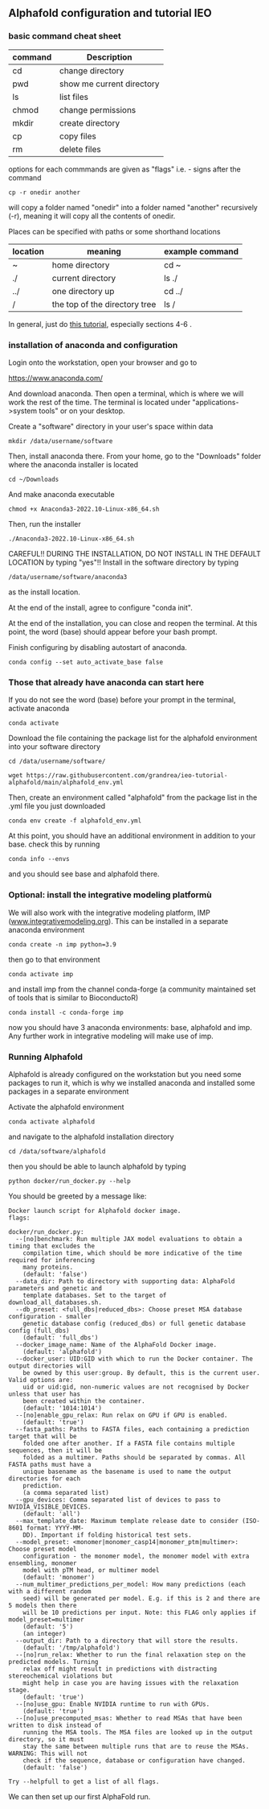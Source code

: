 ## Alphafold configuration and tutorial IEO

### basic command cheat sheet

| command | Description               |
|---------|---------------------------|
| cd      | change directory          |
| pwd     | show me current directory |
| ls      | list files                |
| chmod   | change permissions        |
| mkdir   | create directory          |
| cp      | copy files                |
| rm      | delete files              |

options for each commmands are given as "flags" i.e. - signs after the command

    cp -r onedir another 

will copy a folder named "onedir" into a folder named "another" recursively (-r), meaning it will copy all the contents of onedir.

Places can be specified with paths or some shorthand locations

| location | meaning                       | example command |
|----------|-------------------------------|-----------------|
| ~        | home directory                | cd ~            |  
| ./       | current directory             | ls ./           |
| ../      | one directory up              | cd ../          | 
| /        | the top of the directory tree | ls /          | 

In general, just do [this tutorial](https://ubuntu.com/tutorials/command-line-for-beginners#4-creating-folders-and-files0), especially sections 4-6 . 

### installation of anaconda and configuration

Login onto the workstation, open your browser and go to

https://www.anaconda.com/

And download anaconda. Then open a terminal, which is where we will work the rest of the time. The terminal is located under "applications->system tools" or on your desktop.

Create a "software" directory in your user's space within data

    mkdir /data/username/software

Then, install anaconda there. From your home, go to the "Downloads" folder where the anaconda installer is located 

    cd ~/Downloads

And make anaconda executable

    chmod +x Anaconda3-2022.10-Linux-x86_64.sh

Then, run the installer

    ./Anaconda3-2022.10-Linux-x86_64.sh

CAREFUL!! DURING THE INSTALLATION, DO NOT INSTALL IN THE DEFAULT LOCATION by typing "yes"!! Install in the software directory by typing

    /data/username/software/anaconda3

as the install location. 

At the end of the install, agree to configure "conda init".

At the end of the installation, you can close and reopen the terminal. At this point, the word (base) should appear before your bash prompt.

Finish configuring by disabling autostart of anaconda.

    conda config --set auto_activate_base false

### Those that already have anaconda can start here

If you do not see the word (base) before your prompt in the terminal, activate anaconda

    conda activate

Download the file containing the package list for the alphafold environment into your software directory

    cd /data/username/software/

    wget https://raw.githubusercontent.com/grandrea/ieo-tutorial-alphafold/main/alphafold_env.yml 

Then, create an environment called "alphafold" from the package list in the .yml file you just downloaded

    conda env create -f alphafold_env.yml


At this point, you should have an additional environment in addition to your base. check this by running

    conda info --envs

and you should see base and alphafold there.

### Optional: install the integrative modeling platformù

We will also work with the integrative modeling platform, IMP (www.integrativemodeling.org). This can be installed in a separate anaconda environment

    conda create -n imp python=3.9

then go to that environment

    conda activate imp

and install imp from the channel conda-forge (a community maintained set of tools that is similar to BioconductoR)

    conda install -c conda-forge imp

now you should have 3 anaconda environments: base, alphafold and imp. Any further work in integrative modeling will make use of imp.

### Running Alphafold

Alphafold is already configured on the workstation but you need some packages to run it, which is why we installed anaconda and installed some packages in a separate environment

Activate the alphafold environment

    conda activate alphafold

and navigate to the alphafold installation directory

    cd /data/software/alphafold

then you should be able to launch alphafold by typing

    python docker/run_docker.py --help
   
You should be greeted by a message like:

    Docker launch script for Alphafold docker image.
    flags:
    
    docker/run_docker.py:
      --[no]benchmark: Run multiple JAX model evaluations to obtain a timing that excludes the
        compilation time, which should be more indicative of the time required for inferencing
        many proteins.
        (default: 'false')
      --data_dir: Path to directory with supporting data: AlphaFold parameters and genetic and
        template databases. Set to the target of download_all_databases.sh.
      --db_preset: <full_dbs|reduced_dbs>: Choose preset MSA database configuration - smaller
        genetic database config (reduced_dbs) or full genetic database config (full_dbs)
        (default: 'full_dbs')
      --docker_image_name: Name of the AlphaFold Docker image.
        (default: 'alphafold')
      --docker_user: UID:GID with which to run the Docker container. The output directories will
        be owned by this user:group. By default, this is the current user. Valid options are:
        uid or uid:gid, non-numeric values are not recognised by Docker unless that user has
        been created within the container.
        (default: '1014:1014')
      --[no]enable_gpu_relax: Run relax on GPU if GPU is enabled.
        (default: 'true')
      --fasta_paths: Paths to FASTA files, each containing a prediction target that will be
        folded one after another. If a FASTA file contains multiple sequences, then it will be
        folded as a multimer. Paths should be separated by commas. All FASTA paths must have a
        unique basename as the basename is used to name the output directories for each
        prediction.
        (a comma separated list)
      --gpu_devices: Comma separated list of devices to pass to NVIDIA_VISIBLE_DEVICES.
        (default: 'all')
      --max_template_date: Maximum template release date to consider (ISO-8601 format: YYYY-MM-
        DD). Important if folding historical test sets.
      --model_preset: <monomer|monomer_casp14|monomer_ptm|multimer>: Choose preset model
        configuration - the monomer model, the monomer model with extra ensembling, monomer
        model with pTM head, or multimer model
        (default: 'monomer')
      --num_multimer_predictions_per_model: How many predictions (each with a different random
        seed) will be generated per model. E.g. if this is 2 and there are 5 models then there
        will be 10 predictions per input. Note: this FLAG only applies if model_preset=multimer
        (default: '5')
        (an integer)
      --output_dir: Path to a directory that will store the results.
        (default: '/tmp/alphafold')
      --[no]run_relax: Whether to run the final relaxation step on the predicted models. Turning
        relax off might result in predictions with distracting stereochemical violations but
        might help in case you are having issues with the relaxation stage.
        (default: 'true')
      --[no]use_gpu: Enable NVIDIA runtime to run with GPUs.
        (default: 'true')
      --[no]use_precomputed_msas: Whether to read MSAs that have been written to disk instead of
        running the MSA tools. The MSA files are looked up in the output directory, so it must
        stay the same between multiple runs that are to reuse the MSAs. WARNING: This will not
        check if the sequence, database or configuration have changed.
        (default: 'false')
    
    Try --helpfull to get a list of all flags.


We can then set up our first AlphaFold run.